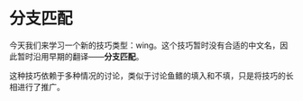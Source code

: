 ﻿---
description: Wings
---

# 分支匹配

今天我们来学习一个新的技巧类型：wing。这个技巧暂时没有合适的中文名，因此暂时沿用早期的翻译——**分支匹配**。

这种技巧依赖于多种情况的讨论，类似于讨论鱼鳍的填入和不填，只是将技巧的长相进行了推广。
